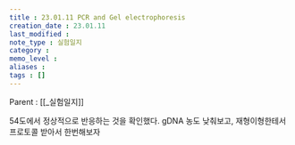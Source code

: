 ```yaml
---
title : 23.01.11 PCR and Gel electrophoresis
creation_date : 23.01.11
last_modified :
note_type : 실험일지
category :
memo_level :
aliases : 
tags : []
---
```


Parent : [[_실험일지]]


54도에서 정상적으로 반응하는 것을 확인했다. gDNA 농도 낮춰보고,
재형이형한테서 프로토콜 받아서 한번해보자


